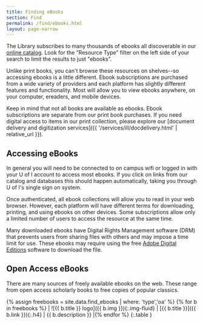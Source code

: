 ```yaml
--- 
title: Finding eBooks 
section: Find 
permalink: /find/ebooks.html 
layout: page-narrow
---
```


The Library subscribes to many thousands of ebooks all discoverable in our [online catalog](https://alliance-primo.hosted.exlibrisgroup.com/primo-explore/search?tab=default_tab&sortby=rank&vid=UID). 
Look for the "Resource Type" filter on the left side of your search to limit the results to just "ebooks".

Unlike print books, you can't browse these resources on shelves--so accessing ebooks is a little different. 
Ebook subscriptions are purchased from a wide variety of providers and each platform has slightly different features and functionality.
Most will allow you to view ebooks anywhere, on your computer, ereaders, and mobile devices.

Keep in mind that not all books are available as ebooks.
Ebook subscriptions are separate from our print book purchases.
If you need digital access to items in our print collection, please explore our [document delivery and digitization services]({{ '/services/ill/docdelivery.html' | relative_url }}).

## Accessing eBooks

In general you will need to be connected to on campus wifi or logged in with your U of I account to access most ebooks.
If you click on links from our catalog and databases this should happen automatically, taking you through U of I's single sign on system.

Once authenticated, all ebook collections will allow you to read in your web browser. 
However, each platform will have different terms for downloading, printing, and using ebooks on other devices. 
Some subscriptions allow only a limited number of users to access the resource at the same time.

Many downloaded ebooks have Digital Rights Management software (DRM) that prevents users from sharing files with others and may impose a time limit for use.
These ebooks may require using the free [Adobe Digital Editions](https://www.adobe.com/solutions/ebook/digital-editions.html) software to download the file.

## Open Access eBooks

There are many sources of freely available ebooks on the web. 
These range from open access scholarly books to free copies of popular classics. 

{% assign freebooks = site.data.find_ebooks | where: 'type','oa' %}
{% for b in freebooks %}
| ![{{ b.title }} logo]({{ b.img }}){:.img-fluid} | [{{ b.title }}]({{ b.link }}){:.h4} | {{ b.description }} |{% endfor %}
{:.table }

